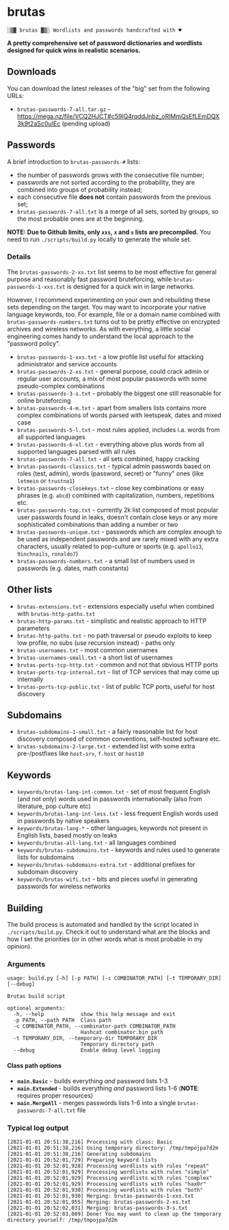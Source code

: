 # brutas

    ░▒▓ brutas ▓▒░ Wordlists and passwords handcrafted with ♥

**A pretty comprehensive set of password dictionaries and wordlists designed for quick wins in realistic scenarios.**

## Downloads

You can download the latest releases of the "big" set from the following URLs:

* `brutas-passwords-7-all.tar.gz` - https://mega.nz/file/VCQ2HJCT#c59lQ4rqddJnbz_oRlMmQsEfLEmDQX3k9t2aSc0uIEc (pending upload)

## Passwords

A brief introduction to `brutas-passwords-#` lists:
* the number of passwords grows with the consecutive file number;
* passwords are not sorted according to the probability, they are combined into groups of probability instead;
* each consecutive file **does not** contain passwords from the previous set;
* `brutas-passwords-7-all.txt` is a merge of all sets, sorted by groups, so the most probable ones are at the beginning.

**NOTE: Due to Github limits, only `xxs`, `x` and `s` lists are precompiled.** You need to run `./scripts/build.py` locally to generate the whole set.

### Details

The `brutas-passwords-2-xs.txt` list seems to be most effective for general purpose and reasonably fast password bruteforcing, while `brutas-passwords-1-xxs.txt` is designed for a quick win in large networks.

However, I recommend experimenting on your own and rebuilding these sets depending on the target. You may want to incorporate your native language keywords, too. For example, file or a domain name combined with `brutas-passwords-numbers.txt` turns out to be pretty effective on encrypted archives and wireless networks. As with everything, a little social engineering comes handy to understand the local approach to the "password policy".

* `brutas-passwords-1-xxs.txt` - a low profile list useful for attacking administrator and service accounts
* `brutas-passwords-2-xs.txt` - general purpose, could crack admin or regular user accounts, a mix of most popular passwords with some pseudo-complex combinations
* `brutas-passwords-3-s.txt` - probably the biggest one still reasonable for online bruteforcing
* `brutas-passwords-4-m.txt` - apart from smallers lists contains more complex combinations of words parsed with leetspeak, dates and mixed case
* `brutas-passwords-5-l.txt` - most rules applied, includes i.a. words from all supported languages
* `brutas-passwords-6-xl.txt` - everything above plus words from all supported languages parsed with all rules
* `brutas-passwords-7-all.txt` - all sets combined, happy cracking
* `brutas-passwords-classics.txt` - typical admin passwords based on roles (test, admin), words (password, secret) or "funny" ones (like `letmein` or `trustno1`)
* `brutas-passwords-closekeys.txt` - close key combinations or easy phrases (e.g. `abcd`) combined with capitalization, numbers, repetitions etc.
* `brutas-passwords-top.txt` - currently 2k list composed of most popular user passwords found in leaks, doesn't contain close keys or any more sophisticated combinations than adding a number or two
* `brutas-passwords-unique.txt` - passwords which are complex enough to be used as independent passwords and are rarely mixed with any extra characters, usually related to pop-culture or sports (e.g. `apollo13`, `9inchnails`, `ronaldo7`)
* `brutas-passwords-numbers.txt` - a small list of numbers used in passwords (e.g. dates, math constants)

## Other lists

* `brutas-extensions.txt` - extensions especially useful when combined with `brutas-http-paths.txt`
* `brutas-http-params.txt` - simplistic and realistic approach to HTTP parameters
* `brutas-http-paths.txt` - no path traversal or pseudo exploits to keep low profile, no subs (use recursion instead) - paths only
* `brutas-usernames.txt` - most common usernames
* `brutas-usernames-small.txt` - a short list of usernames
* `brutas-ports-tcp-http.txt` - common and not that obvious HTTP ports
* `brutas-ports-tcp-internal.txt` - list of TCP services that may come up internally
* `brutas-ports-tcp-public.txt` - list of public TCP ports, useful for host discovery

## Subdomains

* `brutas-subdomains-1-small.txt` - a fairly reasonable list for host discovery composed of common conventions, self-hosted software etc.
* `brutas-subdomains-2-large.txt` - extended list with some extra pre-/postfixes like `host-srv`, `f.host` or `host10`

## Keywords

* `keywords/brutas-lang-int-common.txt` - set of most frequent English (and not only) words used in passwords internationally (also from literature, pop culture etc)
* `keywords/brutas-lang-int-less.txt` - less frequent English words used in passwords by native speakers
* `keywords/brutas-lang-*` - other languages, keywords not present in English lists, based mostly on leaks
* `keywords/brutas-all-lang.txt` - all languages combined
* `keywords/brutas-subdomains.txt` - keywords and rules used to generate lists for subdomains
* `keywords/brutas-subdomains-extra.txt` - additional prefixes for subdomain discovery
* `keywords/brutas-wifi.txt` - bits and pieces useful in generating passwords for wireless networks

## Building

The build process is automated and handled by the script located in `./scripts/build.py`. Check it out to understand what are the blocks and how I set the priorities (or in other words what is most probable in my opinion).

### Arguments

```
usage: build.py [-h] [-p PATH] [-c COMBINATOR_PATH] [-t TEMPORARY_DIR] [--debug]

Brutas build script

optional arguments:
  -h, --help            show this help message and exit
  -p PATH, --path PATH  Class path
  -c COMBINATOR_PATH, --combinator-path COMBINATOR_PATH
                        Hashcat combinator.bin path
  -t TEMPORARY_DIR, --temporary-dir TEMPORARY_DIR
                        Temporary directory path
  --debug               Enable debug level logging
```

#### Class path options

* **`main.Basic`** - builds everything _and_ password lists 1-3
* **`main.Extended`** - builds everything _and_ password lists 1-6 (**NOTE**: requires proper resources)
* **`main.MergeAll`** - merges passwords lists 1-6 into a single `brutas-passwords-7-all.txt` file

### Typical log output

```
[2021-01-01 20:51:38,216] Processing with class: Basic
[2021-01-01 20:51:38,216] Using temporary directory: /tmp/tmpojpa7d2m
[2021-01-01 20:51:38,216] Generating subdomains
[2021-01-01 20:52:01,729] Preparing keyword lists
[2021-01-01 20:52:01,928] Processing wordlists with rules "repeat"
[2021-01-01 20:52:01,929] Processing wordlists with rules "simple"
[2021-01-01 20:52:01,929] Processing wordlists with rules "complex"
[2021-01-01 20:52:01,929] Processing wordlists with rules "hax0r"
[2021-01-01 20:52:01,930] Processing wordlists with rules "both"
[2021-01-01 20:52:01,930] Merging: brutas-passwords-1-xxs.txt
[2021-01-01 20:52:01,955] Merging: brutas-passwords-2-xs.txt
[2021-01-01 20:52:02,031] Merging: brutas-passwords-3-s.txt
[2021-01-01 20:52:03,089] Done! You may want to clean up the temporary directory yourself: /tmp/tmpojpa7d2m
```